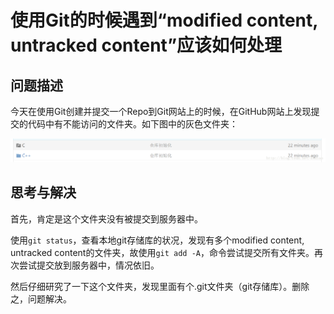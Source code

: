 # 使用Git的时候遇到“modified content, untracked content”应该如何处理

## 问题描述

今天在使用Git创建并提交一个Repo到Git网站上的时候，在GitHub网站上发现提交的代码中有不能访问的文件夹。如下图中的灰色文件夹：

![问题描述](./attachment/problem.png)

## 思考与解决

首先，肯定是这个文件夹没有被提交到服务器中。

使用`git status`，查看本地git存储库的状况，发现有多个modified content, untracked content的文件夹，故使用`git add -A`，命令尝试提交所有文件夹。再次尝试提交放到服务器中，情况依旧。

然后仔细研究了一下这个文件夹，发现里面有个.git文件夹（git存储库）。删除之，问题解决。
